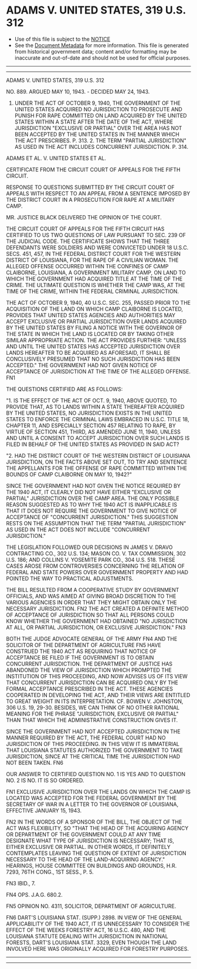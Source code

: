 ---
---

# ADAMS V. UNITED STATES, 319 U.S. 312

* Use of this file is subject to the [NOTICE](https://github.com/publicdocs/notice/blob/master/NOTICE)
* See the [Document Metadata](../../../) for more information.
  This file is generated from historical government data; content and/or formatting may be inaccurate and out-of-date and should not be used for official purposes.

----------
----------

ADAMS V. UNITED STATES, 319 U.S. 312

NO. 889.  ARGUED MAY 10, 1943.  - DECIDED MAY 24, 1943.

1.  UNDER THE ACT OF OCTOBER 9, 1940, THE GOVERNMENT OF THE UNITED STATES ACQUIRED NO JURISDICTION TO PROSECUTE AND PUNISH FOR RAPE COMMITTED ON LAND ACQUIRED BY THE UNITED STATES WITHIN A STATE AFTER THE DATE OF THE ACT, WHERE JURISDICTION "EXCLUSIVE OR PARTIAL" OVER THE AREA HAS NOT BEEN ACCEPTED BY THE UNITED STATES IN THE MANNER WHICH THE ACT PRESCRIBES.  P. 313.  2.  THE TERM "PARTIAL JURISDICTION" AS USED IN THE ACT INCLUDES CONCURRENT JURISDICTION.  P. 314.

ADAMS ET AL. V. UNITED STATES ET AL.

CERTIFICATE FROM THE CIRCUIT COURT OF APPEALS FOR THE FIFTH CIRCUIT.

RESPONSE TO QUESTIONS SUBMITTED BY THE CIRCUIT COURT OF APPEALS WITH RESPECT TO AN APPEAL FROM A SENTENCE IMPOSED BY THE DISTRICT COURT IN A PROSECUTION FOR RAPE AT A MILITARY CAMP.

MR. JUSTICE BLACK DELIVERED THE OPINION OF THE COURT.

THE CIRCUIT COURT OF APPEALS FOR THE FIFTH CIRCUIT HAS CERTIFIED TO US TWO QUESTIONS OF LAW PURSUANT TO SEC. 239 OF THE JUDICIAL CODE.  THE CERTIFICATE SHOWS THAT THE THREE DEFENDANTS WERE SOLDIERS AND WERE CONVICETED UNDER 18 U.S.C. SECS. 451, 457, IN THE FEDERAL DISTRICT COURT FOR THE WESTERN DISTRICT OF LOUISIANA, FOR THE RAPE OF A CIVILIAN WOMAN.  THE ALLEGED OFFENSE OCCURRED WITHIN THE CONFINES OF CAMP CLAIBORNE, LOUISIANA, A GOVERNMENT MILITARY CAMP, ON LAND TO WHICH THE GOVERNMENT HAD ACQUIRED TITLE AT THE TIME OF THE CRIME.  THE ULTIMATE QUESTION IS WHETHER THE CAMP WAS, AT THE TIME OF THE CRIME, WITHIN THE FEDERAL CRIMINAL JURISDICTION.

THE ACT OF OCTOBER 9, 1940, 40 U.S.C. SEC. 255, PASSED PRIOR TO THE ACQUISITION OF THE LAND ON WHICH CAMP CLAIBORNE IS LOCATED, PROVIDES THAT UNITED STATES AGENCIES AND AUTHORITIES MAY ACCEPT EXCLUSIVE OR PARTIAL JURISDICTION OVER LANDS ACQUIRED BY THE UNITED STATES BY FILING A NOTICE WITH THE GOVERNOR OF THE STATE IN WHICH THE LAND IS LOCATED OR BY TAKING OTHER SIMILAR APPROPRIATE ACTION.  THE ACT PROVIDES FURTHER: "UNLESS AND UNTIL THE UNITED STATES HAS ACCEPTED JURISDICTION OVER LANDS HEREAFTER TO BE ACQUIRED AS AFORESAID, IT SHALL BE CONCLUSIVELY PRESUMED THAT NO SUCH JURISDICTION HAS BEEN ACCEPTED."  THE GOVERNMENT HAD NOT GIVEN NOTICE OF ACCEPTANCE OF JURISDICTION AT THE TIME OF THE ALLEGED OFFENSE.  FN1

THE QUESTIONS CERTIFIED ARE AS FOLLOWS:

"1.  IS THE EFFECT OF THE ACT OF OCT. 9, 1940, ABOVE QUOTED, TO PROVIDE THAT, AS TO LANDS WITHIN A STATE THEREAFTER ACQUIRED BY THE UNITED STATES, NO JURISDICTION EXISTS IN THE UNITED STATES TO ENFORCE THE CRIMINAL LAWS EMBRACED IN U.S.C. TITLE 18, CHAPTER 11, AND ESPECIALLY SECTION 457 RELATING TO RAPE, BY VIRTUE OF SECTION 451, THIRD, AS AMENDED JUNE 11, 1940, UNLESS AND UNTIL A CONSENT TO ACCEPT JURISDICTION OVER SUCH LANDS IS FILED IN BEHALF OF THE UNITED STATES AS PROVIDED IN SAID ACT?

"2.  HAD THE DISTRICT COURT OF THE WESTERN DISTRICT OF LOUISIANA JURISDICTION, ON THE FACTS ABOVE SET OUT, TO TRY AND SENTENCE THE APPELLANTS FOR THE OFFENSE OF RAPE COMMITTED WITHIN THE BOUNDS OF CAMP CLAIBORNE ON MAY 10, 1942?"

SINCE THE GOVERNMENT HAD NOT GIVEN THE NOTICE REQUIRED BY THE 1940 ACT, IT CLEARLY DID NOT HAVE EITHER "EXCLUSIVE OR PARTIAL" JURISDICTION OVER THE CAMP AREA.  THE ONLY POSSIBLE REASON SUGGESTED AS TO WHY THE 1940 ACT IS INAPPLICABLE IS THAT IT DOES NOT REQUIRE THE GOVERNMENT TO GIVE NOTICE OF ACCEPTANCE OF "CONCURRENT JURISDICTION."  THIS SUGGESTION RESTS ON THE ASSUMPTION THAT THE TERM "PARTIAL JURISDICTION" AS USED IN THE ACT DOES NOT INCLUDE "CONCURRENT JURISDICTION."

THE LEGISLATION FOLLOWED OUR DECISIONS IN JAMES V. DRAVO CONTRACTING CO., 302 U.S. 134; MASON CO. V. TAX COMMISSION, 302 U.S. 186; AND COLLINS V. YOSEMITE PARK CO., 304 U.S. 518.  THESE CASES AROSE FROM CONTROVERSIES CONCERNING THE RELATION OF FEDERAL AND STATE POWERS OVER GOVERNMENT PROPERTY AND HAD POINTED THE WAY TO PRACTICAL ADJUSTMENTS.

THE BILL RESULTED FROM A COOPERATIVE STUDY BY GOVERNMENT OFFICIALS, AND WAS AIMED AT GIVING BROAD DISCRETION TO THE VARIOUS AGENCIES IN ORDER THAT THEY MIGHT OBTAIN ONLY THE NECESSARY JURISDICTION.  FN2  THE ACT CREATED A DEFINITE METHOD OF ACCEPTANCE OF JURISDICTION SO THAT ALL PERSONS COULD KNOW WHETHER THE GOVERNMENT HAD OBTAINED "NO JURISDICTION AT ALL, OR PARTIAL JURISDICTION, OR EXCLUSIVE JURISDICTION."  FN3

BOTH THE JUDGE ADVOCATE GENERAL OF THE ARMY  FN4  AND THE SOLICITOR OF THE DEPARTMENT OF AGRICULTURE  FN5  HAVE CONSTRUED THE 1940 ACT AS REQUIRING THAT NOTICE OF ACCEPTANCE BE FILED IF THE GOVERNMENT IS TO OBTAIN CONCURRENT JURISDICTION.  THE DEPARTMENT OF JUSTICE HAS ABANDONED THE VIEW OF JURISDICTION WHICH PROMPTED THE INSTITUTION OF THIS PROCEEDING, AND NOW ADVISES US OF ITS VIEW THAT CONCURRENT JURISDICTION CAN BE ACQUIRED ONLY BY THE FORMAL ACCEPTANCE PRESCRIBED IN THE ACT.  THESE AGENCIES COOPERATED IN DEVELOPING THE ACT, AND THEIR VIEWS ARE ENTITLED TO GREAT WEIGHT IN ITS INTERPRETATION.  CF. BOWEN V. JOHNSTON, 306 U.S. 19, 29-30.  BESIDES, WE CAN THINK OF NO OTHER RATIONAL MEANING FOR THE PHRASE "JURISDICTION, EXCLUSIVE OR PARTIAL" THAN THAT WHICH THE ADMINISTRATIVE CONSTRUCTION GIVES IT.

SINCE THE GOVERNMENT HAD NOT ACCEPTED JURISDICTION IN THE MANNER REQUIRED BY THE ACT, THE FEDERAL COURT HAD NO JURISDICTION OF THIS PROCEEDING.  IN THIS VIEW IT IS IMMATERIAL THAT LOUISIANA STATUTES AUTHORIZED THE GOVERNMENT TO TAKE JURISDICTION, SINCE AT THE CRITICAL TIME THE JURISDICTION HAD NOT BEEN TAKEN.  FN6

OUR ANSWER TO CERTIFIED QUESTION NO. 1 IS YES AND TO QUESTION NO. 2 IS NO. IT IS SO ORDERED.

FN1  EXCLUSIVE JURISDICTION OVER THE LANDS ON WHICH THE CAMP IS LOCATED WAS ACCEPTED FOR THE FEDERAL GOVERNMENT BY THE SECRETARY OF WAR IN A LETTER TO THE GOVERNOR OF LOUISIANA, EFFECTIVE JANUARY 15, 1943.

FN2  IN THE WORDS OF A SPONSOR OF THE BILL, THE OBJECT OF THE ACT WAS FLEXIBILITY, SO "THAT THE HEAD OF THE ACQUIRING AGENCY OR DEPARTMENT OF THE GOVERNMENT COULD AT ANY TIME DESIGNATE WHAT TYPE OF JURISDICTION IS NECESSARY; THAT IS, EITHER EXCLUSIVE OR PARTIAL.  IN OTHER WORDS, IT DEFINITELY CONTEMPLATES LEAVING THE QUESTION OF EXTENT OF JURISDICTION NECESSARY TO THE HEAD OF THE LAND-ACQUIRING AGENCY."  HEARINGS, HOUSE COMMITTEE ON BUILDINGS AND GROUNDS, H.R. 7293, 76TH CONG., 1ST SESS., P. 5.

FN3  IBID., 7.

FN4  OPS.  J.A.G. 680.2.

FN5  OPINION NO. 4311, SOLICITOR, DEPARTMENT OF AGRICULTURE.

FN6  DART'S LOUISIANA STAT. (SUPP.) 2898.  IN VIEW OF THE GENERAL APPLICABILITY OF THE 1940 ACT, IT IS UNNECESSARY TO CONSIDER THE EFFECT OF THE WEEKS FORESTRY ACT, 16 U.S.C. 480, AND THE LOUISIANA STATUTE DEALING WITH JURISDICTION IN NATIONAL FORESTS, DART'S LOUISIANA STAT. 3329, EVEN THOUGH THE LAND INVOLVED HERE WAS ORIGINALLY ACQUIRED FOR FORESTRY PURPOSES.


----------
----------


